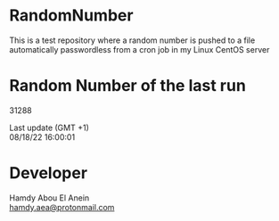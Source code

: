 # RandomNumber    
This is a test repository where a random number is pushed to a file automatically passwordless from a cron job in my Linux CentOS server    
# Random Number of the last run   
31288
      
Last update (GMT +1)    
08/18/22 16:00:01
# Developer    
Hamdy Abou El Anein   
hamdy.aea@protonmail.com
